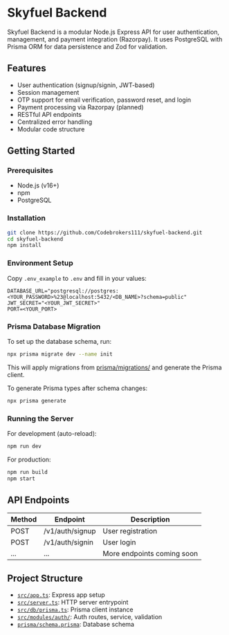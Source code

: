 # Skyfuel Backend

Skyfuel Backend is a modular Node.js Express API for user authentication, management, and payment integration (Razorpay). It uses PostgreSQL with Prisma ORM for data persistence and Zod for validation.

## Features

- User authentication (signup/signin, JWT-based)
- Session management
- OTP support for email verification, password reset, and login
- Payment processing via Razorpay (planned)
- RESTful API endpoints
- Centralized error handling
- Modular code structure

## Getting Started

### Prerequisites

- Node.js (v16+)
- npm
- PostgreSQL

### Installation

```bash
git clone https://github.com/Codebrokers111/skyfuel-backend.git
cd skyfuel-backend
npm install
```

### Environment Setup

Copy `.env_example` to `.env` and fill in your values:

```
DATABASE_URL="postgresql://postgres:<YOUR_PASSWORD>%23@localhost:5432/<DB_NAME>?schema=public"
JWT_SECRET="<YOUR_JWT_SECRET>"
PORT=<YOUR_PORT>
```

### Prisma Database Migration

To set up the database schema, run:

```bash
npx prisma migrate dev --name init
```

This will apply migrations from [prisma/migrations/](prisma/migrations/) and generate the Prisma client.

To generate Prisma types after schema changes:

```bash
npx prisma generate
```

### Running the Server

For development (auto-reload):

```bash
npm run dev
```

For production:

```bash
npm run build
npm start
```

## API Endpoints

| Method | Endpoint         | Description                |
|--------|-----------------|----------------------------|
| POST   | /v1/auth/signup | User registration          |
| POST   | /v1/auth/signin | User login                 |
| ...    | ...             | More endpoints coming soon |

## Project Structure

- [`src/app.ts`](src/app.ts): Express app setup
- [`src/server.ts`](src/server.ts): HTTP server entrypoint
- [`src/db/prisma.ts`](src/db/prisma.ts): Prisma client instance
- [`src/modules/auth/`](src/modules/auth/): Auth routes, service, validation
- [`prisma/schema.prisma`](prisma/schema.prisma): Database schema
